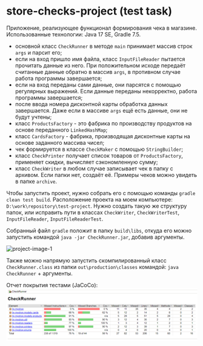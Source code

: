 # store-checks-project (test task)

Приложение, реализующее функционал формирования чека в магазине.  
Использованные технологии: Java 17 SE, Gradle 7.5.

- основной класс `CheckRunner` в методе `main` принимает массив строк `args` и парсит его;
- если на вход пришло имя файла, класс `InputFileReader` пытается прочитать данные из него. При положительном
исходе передаёт считанные данные обратно в массив `args`, в противном случае работа программы завершается;
- если на вход переданы сами данные, они парсятся с помощью регулярных выражений. Если данные переданы некорректно,
работа программы завершается;
- после ввода номера дисконтной карты обработка данных завершается. Даже если в массиве `args` ещё есть данные,
они не будут учтены;
- класс `ProductsFactory` - это фабрика по производству продуктов на основе переданного `LinkedHashMap`;
- класс `CardsFactory` - фабрика, производящая дисконтные карты на основе заданного массива чисел;
- чек формируется в классе `CheckMaker` с помощью `StringBuilder`;
- класс `CheckPrinter` получает список товаров от `ProductsFactory`, применяет скидки, вычисляет сэкономленную 
сумму;
- класс `CheckWriter` в любом случае записывает чек в папку с архивом. Если папки нет, создаёт её. Примеры чеков 
можно увидеть в папке `archive`.

Чтобы запустить проект, нужно собрать его с помощью команды `gradle clean test build`. Расположение проекта на
моем компьютере: `D:\work\repository\test-project`. Нужно создать такую же структуру папок, или исправить 
пути в классах `CheckWriter`, `CheckWriterTest`, `InputFileReader`, `InputFileReaderTest`.

Собранный файл `gradle` положит в папку `build\libs`, откуда его можно запустить командой 
`java -jar CheckRunner.jar`, добавив аргументы.

![project-image-1](pictures/img_1.gif)

Также можно напрямую запустить скомпилированный класс `CheckRunner.class` из папки `out\production\classes` 
командой: `java CheckRunner` + аргументы.

Отчет покрытия тестами (JaCoCo):
![img.png](pictures/img_2.png)